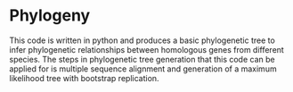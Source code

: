 # Phylogeny
This code is written in python and produces a basic phylogenetic tree to infer phylogenetic relationships between homologous genes from different species. The steps in phylogenetic tree generation that this code can be applied for is multiple sequence alignment and generation of a maximum likelihood tree with bootstrap replication. 
